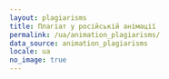 ```yaml
---
layout: plagiarisms
title: Плагіат у російській анімації
permalink: /ua/animation_plagiarisms/
data_source: animation_plagiarisms
locale: ua
no_image: true
---
```

